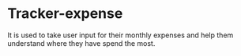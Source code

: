 # Tracker-expense
It is used to take user input for their monthly expenses and help them understand where they have spend the most.
